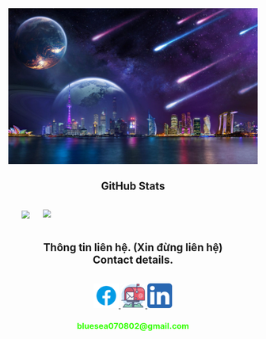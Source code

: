 

<head>
  <link rel="stylesheet.css" href="css\stylesheet.css" />
</head>
<body>
<!-- ![](images\wp9152753-space-city-wallpapers.jpg) -->
<a>
  <img src="images\wp9152753-space-city-wallpapers.jpg" width="1200" alt="background"/>
</a>
<br>



<h2 align="center">GitHub Stats</h2>
<!-- https://github.com/anuraghazra/github-readme-stats -->
<br>
<div align=center>
  <a href="#" title="HMT2002">
    <img width="315" align="center" src="https://github-readme-stats.vercel.app/api/top-langs/?username=HMT2002&hide=c%23,powershell,Mathematica,Ruby,Objective-C,Objective-C%2b%2b,Cuda&title_color=61dafb&text_color=ffffff&icon_color=61dafb&bg_color=20232a&langs_count=8&layout=compact&border_color=61dafb&hide_border=true" />
  </a>
  <a href="#" title="HMT2002">
    <img align="right" width="434" src="https://github-readme-stats.vercel.app/api?username=HMT2002&show_icons=true&theme=react&border_color=61dafb&hide_border=true" />
  </a>
</div>

<br>
<h2 align="center">Thông tin liên hệ. (Xin đừng liên hệ) <br/>
  Contact details.
</h2>
<br>
<!-- https://icons8.com -->
<div align="center">

  </a>
  <a href="https://www.facebook.com/lIIlIIlIll/" target="blank">
    <img src="images\icons8-facebook-480.png"
    width="50" height="50"
     alt="IllIll" />
  </a>
  <a href="mailto:bluesea070802@gmail.com" target="top">
    <img src="images\mailbox_mail_post_email-128.png" 
    width="50" height="50"
    alt="bluesea-mailbox" />
  </a>
  <a href="">
    <img src="images\5296501_linkedin_network_linkedin logo_icon.png"
    width="50" height="50"
    alt="linkedin"
    />
  </a>
  <br>
  <h3 style="color: rgb(51, 255, 0)">
    bluesea070802@gmail.com
  </h3>

</div>

<br>

<!-- <div>
  Ngành IT Việt Nam hiện nay ở đáy của các ngành nghề trong xã hội. Có thể nói dân IT là nô lệ cho các ngành nghề khác. Vừa nghèo, vừa hèn. Vừa mất thời gian lại bị xã hội xem thường.
Thằng anh mình học bách khoa cơ khí, sinh năm 96. Đéo lo học cơ khí lại đua đòi bạn bè đọc cuốn 300 bài code thiếu nhi rồi đâm đầu vào học code, rồi đi làm sai vặt cho công ty BKAV 2 năm nay. Mỗi tối online đến 3-4 giờ sáng mới xong việc. Lương tháng 3 củ 6. Nhưng thu nhập chính vẫn là từ nhận tiền từ thiện của các nhà hảo tâm cho những hoàn cảnh neo đơn. Tuần đi xin ăn 2,3 lần cái nắng nôi 9,10 lít tiền xin được không phải đóng thuế. Làm gần được 3 năm mà đéo dư đồng nào, lại còn nợ nần đủ kiểu.
Gái gú thì cứ nghe nó bảo làm CNTT thì nhìn kinh bỉ. Có bé kia dân du học sinh Canada, về được cô chị giới thiệu làm ngân hàng BIDV. Thế nào thằng ấy đi bán vé số gặp phải thế là láo nháo bị đánh cho cả chị lẫn em. 3 đứa nó sống mỗi đứa một nơi. Nhà con bé kia biết chuyện ban đầu phản đối hành vi ngược đãi động vật sau biết thằng đấy học IT thì đổi thái độ, cách ba bữa hỏi thăm, năm bữa tặng quà lấy lòng vì thất xót xa cảnh đã nghèo lại còn học IT, luôn giục xin cho vào mái ấm tình thương dành cho những người cơ nhỡ.
Đúng là phận Dev 12 bến nước các bác ạ.
</div>

<br> -->

</body>
<!-- <video width="320" height="240" controls onloadstart="this.volume=0.2">
  <source src="https://user-images.githubusercontent.com/82308907/157260893-b3df056b-c81e-4ea4-b040-4c9fc9f3c095.mp4" type="video/mp4">
</video> -->

<!-- https://user-images.githubusercontent.com/82308907/157260893-b3df056b-c81e-4ea4-b040-4c9fc9f3c095.mp4 -->

